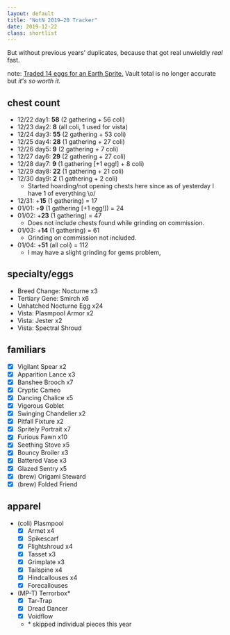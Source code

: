 ```yaml
---
layout: default
title: "NotN 2019–20 Tracker"
date: 2019-12-22
class: shortlist
---
```

But without previous years' duplicates, because that got real unwieldly *real* fast.

note: [Traded 14 eggs for an Earth Sprite.](https://www1.flightrising.com/forums/ibaz/2800552) Vault total is no longer accurate but *it's so worth it.*

## chest count
- 12/22 day1: **58** (2 gathering + 56 coli)
- 12/23 day2: **8** (all coli, 1 used for vista)
- 12/24 day3: **55** (2 gathering + 53 coli)
- 12/25 day4: **28** (1 gathering + 27 coli)
- 12/26 day5: **9** (2 gathering + 7 coli)
- 12/27 day6: **29** (2 gathering + 27 coli)
- 12/28 day7: **9** (1 gathering [+1 egg!] + 8 coli)
- 12/29 day8: **22** (1 gathering + 21 coli)
- 12/30 day9: **2** (1 gathering + 2 coli)
	- Started hoarding/not opening chests here since as of yesterday I have 1 of everything \o/
- 12/31: +**15** (1 gathering) = 17
- 01/01: +**9** (1 gathering [+1 egg!]) = 24
- 01/02: +**23** (1 gathering) = 47
	- Does not include chests found while grinding on commission.
- 01/03: +**14** (1 gathering) = 61
	- Grinding on commission not included.
- 01/04: +**51** (all coli) = 112
	- I may have a slight grinding for gems problem,

## specialty/eggs
- Breed Change: Nocturne x3
- Tertiary Gene: Smirch x6
- Unhatched Nocturne Egg x24
- Vista: Plasmpool Armor x2
- Vista: Jester x2
- Vista: Spectral Shroud

## familiars
- [x] Vigilant Spear x2
- [x] Apparition Lance x3
- [x] Banshee Brooch x7
- [x] Cryptic Cameo
- [x] Dancing Chalice x5
- [x] Vigorous Goblet
- [x] Swinging Chandelier x2
- [x] Pitfall Fixture x2
- [x] Spritely Portrait x7
- [x] Furious Fawn x10
- [x] Seething Stove x5
- [x] Bouncy Broiler x3
- [x] Battered Vase x3
- [x] Glazed Sentry x5
- [x] (brew) Origami Steward
- [x] (brew) Folded Friend

## apparel
- (coli) Plasmpool
	- [x] Armet x4
	- [x] Spikescarf
	- [x] Flightshroud x4
	- [x] Tasset x3
	- [x] Grimplate x3
	- [x] Tailspine x4
	- [x] Hindcallouses x4
	- [x] Forecallouses
- (MP-T) Terrorbox\*
	- [x] Tar-Trap
	- [x] Dread Dancer
	- [x] Voidflow
	- \* skipped individual pieces this year
